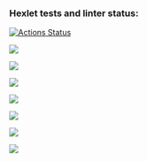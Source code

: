 ### Hexlet tests and linter status:

[![Actions Status](https://github.com/bea00811/backend-project-46/workflows/hexlet-check/badge.svg)](https://github.com/bea00811/backend-project-46/actions)

<a href="https://codeclimate.com/github/bea00811/backend-project-46/maintainability"><img src="https://api.codeclimate.com/v1/badges/c52c72e0fc0292e7640e/maintainability" /></a>

<a href="https://codeclimate.com/github/bea00811/backend-project-46/test_coverage"><img src="https://api.codeclimate.com/v1/badges/c52c72e0fc0292e7640e/test_coverage" /></a>

<a href="https://asciinema.org/a/77v30EOfXsWxqKsJZViWHOAIN" target="_blank"><img src="https://asciinema.org/a/77v30EOfXsWxqKsJZViWHOAIN.svg" /></a>

<a href="https://asciinema.org/a/7ZIPg7drAmxqYxm21MrTTdknM" target="_blank"><img src="https://asciinema.org/a/7ZIPg7drAmxqYxm21MrTTdknM.svg" /></a>

<a href="https://asciinema.org/a/U0IDQJWxzsNl4qdtCoTk5XX06" target="_blank"><img src="https://asciinema.org/a/U0IDQJWxzsNl4qdtCoTk5XX06.svg" /></a>

<a href="https://asciinema.org/a/bjjTY1lrwS9OHZPnbN2jVzTuU" target="_blank"><img src="https://asciinema.org/a/bjjTY1lrwS9OHZPnbN2jVzTuU.svg" /></a>

<a href="https://asciinema.org/a/ekHm2Z0fAhjiHYzgghW4mr4EX" target="_blank"><img src="https://asciinema.org/a/ekHm2Z0fAhjiHYzgghW4mr4EX.svg" /></a>
